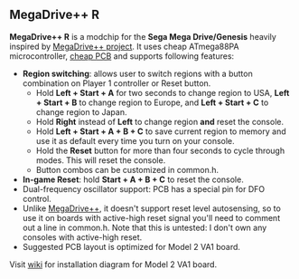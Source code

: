 ## MegaDrive++ R

**MegaDrive++ R** is a modchip for the **Sega Mega Drive/Genesis** heavily inspired by [MegaDrive++ project](https://github.com/SukkoPera/MegaDrivePlusPlus/).
It uses cheap ATmega88PA microcontroller, [cheap PCB](https://oshpark.com/shared_projects/NskgzQ7B) and supports following features:
- **Region switching**: allows user to switch regions with a button combination on Player 1 controller or Reset button.
  - Hold **Left + Start + A** for two seconds to change region to USA, **Left + Start + B** to change region to Europe, and **Left + Start + C** to change region to Japan.
  - Hold **Right** instead of **Left** to change region **and** reset the console.
  - Hold **Left + Start + A + B + C** to save current region to memory and use it as default every time you turn on your console.
  - Hold the **Reset** button for more than four seconds to cycle through modes. This will reset the console.
  - Button combos can be customized in common.h.
- **In-game Reset**: hold **Start + A + B + C** to reset the console.
- Dual-frequency oscillator support: PCB has a special pin for DFO control.
- Unlike [MegaDrive++](https://github.com/SukkoPera/MegaDrivePlusPlus/), it doesn't support reset level autosensing, so to use it on boards with active-high reset signal you'll need to comment out a line in common.h. Note that this is untested: I don't own any consoles with active-high reset.
- Suggested PCB layout is optimized for Model 2 VA1 board.

Visit [wiki](https://github.com/pcm720/mdpp-r/wiki) for installation diagram for Model 2 VA1 board.
